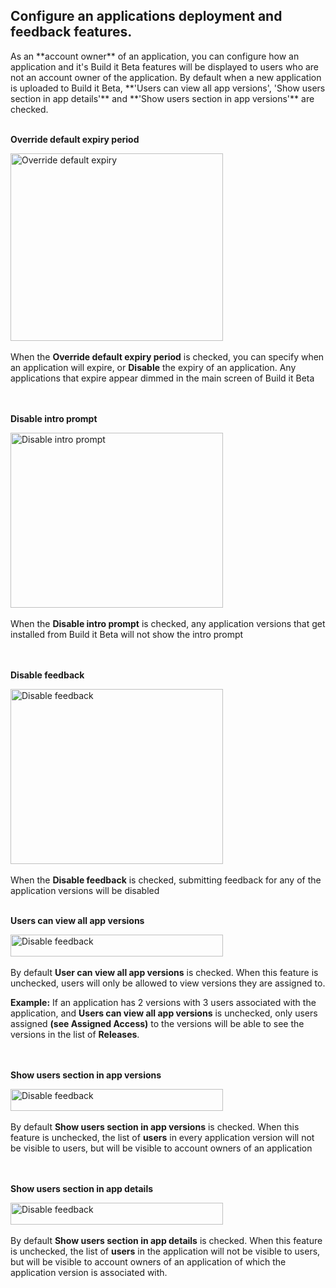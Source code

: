 <h2>Configure an applications deployment and feedback features.</h2>
As an **account owner** of an application, you can configure how an application and it's Build it Beta features will be displayed to users who are not an account owner of the application. By default when a new application is uploaded to Build it Beta, **'Users can view all app versions', 'Show users section in app details'** and **'Show users section in app versions'** are checked.
<br>
<br>

**Override default expiry period**


 <img src="../Images/ConfigOverrideDefaultExpiry.png" alt="Override default expiry" height="300" width="340"><br><br>
When the **Override default expiry period** is checked, you can specify when an application will expire, or **Disable** the expiry of an application. Any applications that expire appear dimmed in the main screen of Build it Beta
<br>
<br><br>


**Disable intro prompt**

 <img src="..\Images\ConfigDisableIntroPrompt.png" alt="Disable intro prompt" height="280" width="340"><br><br>
When the **Disable intro prompt** is checked, any application versions that get installed from Build it Beta will not show the intro prompt
<br>
<br><br>


**Disable feedback**

 <img src="..\Images\ConfigDefault.png" alt="Disable feedback" height="280" width="340"><br><br>
When the **Disable feedback** is checked, submitting feedback for any of the application versions will be disabled
<br>
<br>


**Users can view all app versions**

 <img src="..\Images\Userscanviewallappversions.png" alt="Disable feedback" height="35" width="340"><br><br>
By default **User can view all app versions** is checked. When this feature is unchecked, users will only be allowed to view versions they are assigned to. 

**Example:** If an application has 2 versions with 3 users associated with the application, and **Users can view all app versions** is unchecked, only users assigned **(see Assigned Access)** to the versions will be able to see the versions in the list of **Releases**. 
<br>
<br><br>


**Show users section in app versions**

 <img src="..\Images\Showuserssectioninappversions.png" alt="Disable feedback" height="35" width="340"><br><br>
By default **Show users section in app versions** is checked. When this feature is unchecked, the list of **users** in every application version will not be visible to users, but will be visible to account owners of an application 
<br>
<br><br>


**Show users section in app details**

 <img src="..\Images\Showuserssectioninappdetails.png" alt="Disable feedback" height="35" width="340"><br><br>
By default **Show users section in app details** is checked. When this feature is unchecked, the list of **users** in the application will not be visible to users, but will be visible to account owners of an application of which the application version is associated with. 